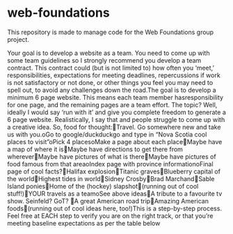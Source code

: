 # web-foundations
This repository is made to manage code for the Web Foundations group project.


Your goal is to develop a website as a team.   You need to come up with some team guidelines so I strongly recommend you develop a team contract.  This contract could (but is not limited to) how often you ‘meet,’ responsibilities, expectations for meeting deadlines, repercussions if work is not satisfactory or not done, or other things you feel you may need to spell out, to avoid any challenges down the road.The goal is to develop a minimum 6 page website.  This means each team member hasresponsibility for one page, and the remaining pages are a team effort.   The topic?  Well, ideally I would say ‘run with it’ and give you complete freedom to generate a 6 page website.   Realistically, I say that and people struggle to come up with a creative idea.  So, food for thought:Travel. Go somewhere new and take us with you.oGo to google/duckduckgo and type in “Nova Scotia cool places to visit”oPick 4 placesoMake a page about each placeMaybe have a map of where it isMaybe have directions to get there from whereverMaybe have pictures of what is thereMaybe have pictures of food famous from that areaoIndex page with province informationoFinal page of cool facts?Halifax explosionTitanic gravesBlueberry capital of the worldHighest tides in worldSidney CrosbyBrad MarchandSable Island poniesHome of the (hockey) slapshot(running out of cool stuff!)YOUR travels as a teamoSee above ideasA tribute to a favourite tv show.  Seinfeld?  GoT?  A great American road tripAmazing American foods(running out of cool ideas here, too!)This is a step-by-step process.  Feel free at EACH step to verify you are on the right track, or that you’re meeting baseline expectations as per the table below
